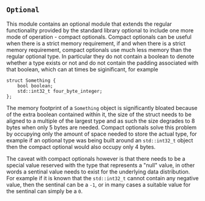 `Optional`
----------

This module contains an optional module that extends the regular functionality
provided by the standard library optional to include one more mode of
operation - compact optionals.  Compact optionals can be useful when there is
a strict memory requirement, if and when there is a strict memory requirement,
compact optionals use much less memory than the regular optional type.  In
particular they do not contain a boolean to denote whether a type exists or
not and do not contain the padding associated with that boolean, which can at
times be siginificant, for example

```
struct Something {
    bool boolean;
    std::int32_t four_byte_integer;
};
```

The memory footprint of a `Something` object is significantly bloated because
of the extra boolean contained within it, the size of the struct needs to be
aligned to a multiple of the largest type and as such the size degrades to 8
bytes when only 5 bytes are needed.  Compact optionals solve this problem by
occupying only the amount of space needed to store the actual type, for
example if an optional type was being built around an `std::int32_t` object
then the compact optional would also occupy only 4 bytes.

The caveat with compact optionals however is that there needs to be a special
value reserved with the type that represents a "null" value, in other words a
sentinal value needs to exist for the underlying data distribution.  For
example if it is known that the `std::int32_t` cannot contain any negative
value, then the sentinal can be a `-1`, or in many cases a suitable value for
the sentinal can simply be a `0`.
